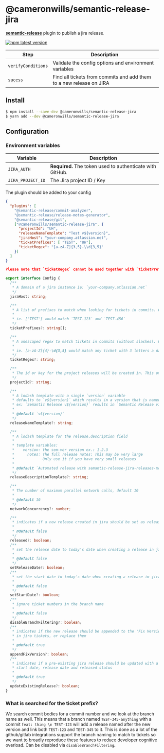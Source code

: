 # @cameronwills/semantic-release-jira

[**semantic-release**](https://github.com/semantic-release/semantic-release) plugin to publish a jira release.

[![npm latest version](https://img.shields.io/npm/v/@cameronwills/semantic-release-jira/latest.svg)](https://www.npmjs.com/package/@cameronwills/semantic-release-jira)


| Step               | Description                                                                                                                                   |
|--------------------|----------------------------------------------------------------------------|
| `verifyConditions` | Validate the config options and environment variables                      |
| `sucess`           | Find all tickets from commits and add them to a new release on JIRA        |

## Install

```bash
$ npm install --save-dev @cameronwills/semantic-release-jira
$ yarn add --dev @cameronwills/semantic-release-jira
```

## Configuration

### Environment variables

| Variable          | Description                                                         |
| ----------------- | ------------------------------------------------------------------- |
| `JIRA_AUTH`       | **Required.** The token used to authenticate with GitHub.           |
| `JIRA_PROJECT_ID` | The Jira project ID / Key                                           |

The plugin should be added to your config
```json
{
  "plugins": [
    "@semantic-release/commit-analyzer",
    "@semantic-release/release-notes-generator",
    "@semantic-release/git",
    ["@cameronwills/semantic-release-jira", {
      "projectId": "UH",
      "releaseNameTemplate": "Test v${version}",
      "jiraHost": "your-company.atlassian.net",
      "ticketPrefixes": [ "TEST", "UH"],
      "ticketRegex": "[a-zA-Z]{3,5}-\\d{3,5}"
    }]
  ]
}

Please note that `ticketRegex` cannot be used together with `ticketPrefixes`.
```
```typescript
export interface Config {
  /**
   * A domain of a jira instance ie: `your-company.atlassian.net`
   */
  jiraHost: string;

  /**
   * A list of prefixes to match when looking for tickets in commits. Cannot be used together with ticketRegex.
   *
   * ie. ['TEST'] would match `TEST-123` and `TEST-456`
   */
  ticketPrefixes?: string[];

  /**
   * A unescaped regex to match tickets in commits (without slashes). Cannot be used together with ticketPrefixes.
   *
   * ie. [a-zA-Z]{4}-\d{3,5} would match any ticket with 3 letters a dash and 3 to 5 numbers, such as `TEST-456`, `TEST-5643` and `TEST-56432`
   */
  ticketRegex?: string;

  /**
   * The id or key for the project releases will be created in. This overrides `JIRA_PROJECT_ID` environment variable when set.
   */
  projectId?: string;

  /**
   * A lodash template with a single `version` variable
   * defaults to `v${version}` which results in a version that is named like `v1.0.0`
   * ex: `Semantic Release v${version}` results in `Semantic Release v1.0.0`
   *
   * @default `v${version}`
   */
  releaseNameTemplate?: string;

  /**
   * A lodash template for the release.description field
   *
   * template variables:
   *    version: the sem-ver version ex.: 1.2.3
   *      notes: The full release notes: This may be very large
   *             Only use it if you have very small releases
   *
   * @default `Automated release with semantic-release-jira-releases-modern`
   */
  releaseDescriptionTemplate?: string;

  /**
   * The number of maximum parallel network calls, default 10
   * 
   * @default 10
   */
  networkConcurrency?: number;

  /**
   * indicates if a new release created in jira should be set as released
   * 
   * @default false
   */
  released?: boolean;
  /**
   * set the release date to today's date when creating a release in jira
   * 
   * @default false
   */
  setReleaseDate?: boolean;
  /**
   * set the start date to today's date when creating a release in jira
   * 
   * @default false
   */
  setStartDate?: boolean;
  /**
   * ignore ticket numbers in the branch name
   * 
   * @default false
   */
  disableBranchFiltering?: boolean;
  /**
   * indicates if the new release should be appended to the 'Fix Versions'
   * in jira tickets, or replace them
   * 
   * @default true
   */
  appendFixVersion?: boolean;
  /**
   * indicates if a pre-existing jira release should be updated with a 
   * start date, release date and released status
   * 
   * @default true
   */
  updateExistingRelease?: boolean;
}
```

### What is searched for the ticket prefix?

We search commit bodies for a commit number and we look at the branch name as well. This means that a branch named `TEST-345-anything` with a commit `feat: thing \n TEST-123` will add a release named after the new version and link both `TEST-123` and `TEST-345` to it. This is done as a lot of the github/gitlab integrations support the branch naming to match to tickets so we want to broadly reproduce these features to reduce developer cognitive overload. Can be disabled via `disableBranchFiltering`.
